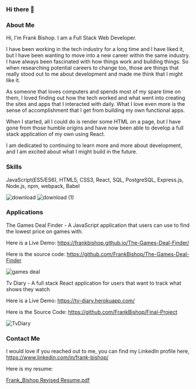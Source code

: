 ### Hi there 👋

### About Me 

Hi, I'm Frank Bishop. I am a Full Stack Web Developer.

I have been working in the tech industry for a long time and I have liked it, but I have been wanting to move into a new career within the same industry. I have always been fascinated with how things work and building things. So when researching potential careers to change too, those are things that really stood out to me about development and made me think that I might like it.

As someone that loves computers and spends most of my spare time on them, I loved finding out how the tech worked and what went into creating the sites and apps that I interacted with daily. What I love even more is the sense of accomplishment that I get from building my own functional apps.

When I started, all I could do is render some HTML on a page, but I have gone from those humble origins and have now been able to develop a full stack application of my own using React.

I am dedicated to continuing to learn more and more about development, and I am excited about what I might build in the future.

### Skills

JavaScript(ES5/ES6), HTML5, CSS3, React, SQL, PostgreSQL, Express.js, Node.js, npm, webpack, Babel


![download](https://user-images.githubusercontent.com/75149451/115604700-84b23e00-a296-11eb-9edb-d8d4200295a1.png)
![download (1)](https://user-images.githubusercontent.com/75149451/115604786-9eec1c00-a296-11eb-8c9b-4737d4765264.png)



### Applications

The Games Deal Finder - A JavaScript application that users can use to find the lowest price on games with.  

Here is a Live Demo: https://frankbishop.github.io/The-Games-Deal-Finder/

Here is the source code: https://github.com/FrankBishop/The-Games-Deal-Finder

![games deal](https://user-images.githubusercontent.com/75149451/115602127-6f87e000-a293-11eb-8203-b77ffc93c4ee.gif)

Tv Diary - A full stack React application for users that want to track what shows they watch

Here is a Live Demo: https://tv-diary.herokuapp.com/

Here is the Source Code: https://github.com/FrankBishop/Final-Project

![TvDiary ](https://user-images.githubusercontent.com/75149451/115603028-8418a800-a294-11eb-8086-91116a4318e3.gif)

### Contact Me

I would love if you reached out to me, you can find my LinkedIn profile here, https://www.linkedin.com/in/frank-bishop/

Here is my resume:

[Frank_Bishop Revised Resume.pdf](https://github.com/FrankBishop/FrankBishop/files/6353128/Frank_Bishop.Revised.Resume.pdf)


<!--
**FrankBishop/FrankBishop** is a ✨ _special_ ✨ repository because its `README.md` (this file) appears on your GitHub profile.

Here are some ideas to get you started:

- 🔭 I’m currently working on ...
- 🌱 I’m currently learning ...
- 👯 I’m looking to collaborate on ...
- 🤔 I’m looking for help with ...
- 💬 Ask me about ...
- 📫 How to reach me: ...
- 😄 Pronouns: ...
- ⚡ Fun fact: ...
-->
